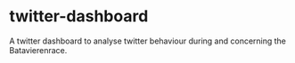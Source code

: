 # twitter-dashboard
A twitter dashboard to analyse twitter behaviour during and concerning the Batavierenrace.

